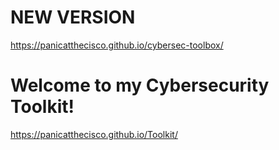 # NEW VERSION #
https://panicatthecisco.github.io/cybersec-toolbox/


# Welcome to my Cybersecurity Toolkit!
https://panicatthecisco.github.io/Toolkit/
